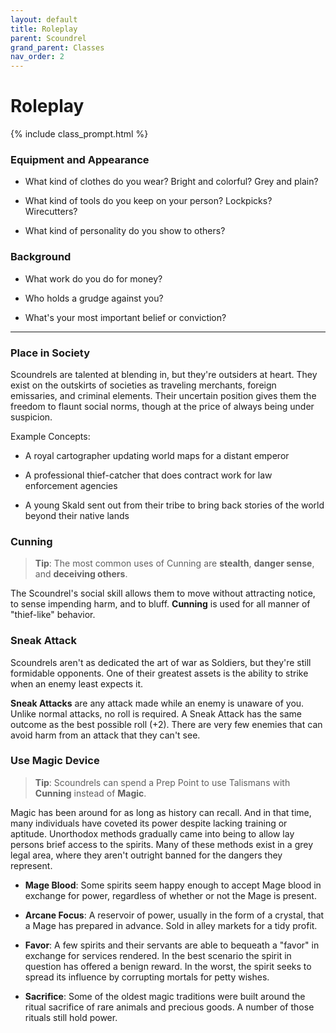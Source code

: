 ```yaml
---
layout: default
title: Roleplay
parent: Scoundrel
grand_parent: Classes
nav_order: 2
---
```


# Roleplay

{% include class_prompt.html %}

### Equipment and Appearance

- What kind of clothes do you wear? Bright and colorful? Grey and plain?

- What kind of tools do you keep on your person? Lockpicks? Wirecutters?

- What kind of personality do you show to others?

### Background

- What work do you do for money?

- Who holds a grudge against you?

- What's your most important belief or conviction?

---

### Place in Society

Scoundrels are talented at blending in, but they're outsiders at heart. They exist on the outskirts of societies as traveling merchants, foreign emissaries, and criminal elements. Their uncertain position gives them the freedom to flaunt social norms, though at the price of always being under suspicion. 

Example Concepts:

* A royal cartographer updating world maps for a distant emperor

* A professional thief-catcher that does contract work for law enforcement agencies

* A young Skald sent out from their tribe to bring back stories of the world beyond their native lands

### Cunning

> **Tip**: The most common uses of Cunning are **stealth**, **danger sense**, and **deceiving others**.

 The Scoundrel's social skill allows them to move without attracting notice, to sense impending harm, and to bluff. **<span style="color: {{ site.scoundrel_color }}">Cunning</span>** is used for all manner of "thief-like" behavior.

### Sneak Attack

Scoundrels aren't as dedicated the art of war as Soldiers, but they're still formidable opponents. One of their greatest assets is the ability to strike when an enemy least expects it. 

**Sneak Attacks** are any attack made while an enemy is unaware of you. Unlike normal attacks, no roll is required. A Sneak Attack has the same outcome as the best possible roll (+2). There are very few enemies that can avoid harm from an attack that they can't see.

### Use Magic Device

> **Tip**: Scoundrels can spend a Prep Point to use Talismans with **<span style="color: {{ site.scoundrel_color }}">Cunning</span>** instead of **<span style="color: {{ site.mage_color }}">Magic</span>**.

Magic has been around for as long as history can recall. And in that time, many individuals have coveted its power despite lacking training or aptitude. Unorthodox methods gradually came into being to allow lay persons brief access to the spirits. Many of these methods exist in a grey legal area, where they aren't outright banned for the dangers they represent.

* **Mage Blood**: Some spirits seem happy enough to accept Mage blood in exchange for power, regardless of whether or not the Mage is present.

* **Arcane Focus**: A reservoir of power, usually in the form of a crystal, that a Mage has prepared in advance. Sold in alley markets for a tidy profit.

* **Favor**: A few spirits and their servants are able to bequeath a "favor" in exchange for services rendered. In the best scenario the spirit in question has offered a benign reward. In the worst, the spirit seeks to spread its influence by corrupting mortals for petty wishes.

* **Sacrifice**: Some of the oldest magic traditions were built around the ritual sacrifice of rare animals and precious goods. A number of those rituals still hold power.

<!-- ### Roles

**_In combat..._**

The Scoundrel waits for the right opportunity to make a [Sneak Attack](). Once exposed they might make a hasty getaway, or throw themselves into the fight with a frenzy of **<span style="color: {{ site.scoundrel_color }}">Agile</span>** strikes.

**_Socially..._**

The Scoundrel is an expert at **<span style="color: {{ site.scoundrel_color }}">Cunning</span>**. They can fast-talk, bluff, and sense the motivations of others. They're able to **Assume a Disguise**, helping the party gain access to areas otherwise off-limits, and may **Know A Guy** who can help with the tasks at hand.

**_While exploring..._**

The Scoundrel is nearly always the scout of a party. They can move carefully through dangerous areas, ever ready to book a fast retreat should danger arise. They also have **What You Needed**, which might be anything from a grappling hook to a bottle of lamp oil. -->
